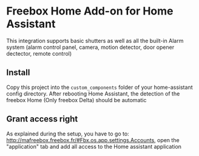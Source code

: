 # Freebox Home Add-on for Home Assistant

This integration supports basic shutters as well as all the built-in Alarm system (alarm control panel, camera, motion detector, door opener dectector, remote control)

## Install
Copy this project into the `custom_components` folder of your home-assistant config directory.
After rebooting Home Assistant, the detection of the freebox Home (Only freebox Delta) should be automatic

## Grant access right
As explained during the setup, you have to go to: http://mafreebox.freebox.fr/#Fbx.os.app.settings.Accounts, open the "application" tab and add all access to the Home assistant application